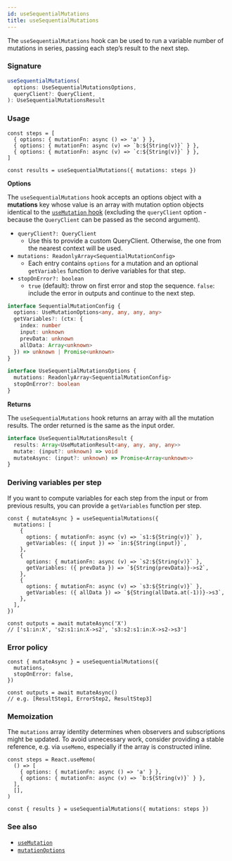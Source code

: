 ```yaml
---
id: useSequentialMutations
title: useSequentialMutations
---
```


The `useSequentialMutations` hook can be used to run a variable number of mutations in series, passing each step’s result to the next step.

### Signature

```ts
useSequentialMutations(
  options: UseSequentialMutationsOptions,
  queryClient?: QueryClient,
): UseSequentialMutationsResult
```

### Usage

```tsx
const steps = [
  { options: { mutationFn: async () => 'a' } },
  { options: { mutationFn: async (v) => `b:${String(v)}` } },
  { options: { mutationFn: async (v) => `c:${String(v)}` } },
]

const results = useSequentialMutations({ mutations: steps })
```

**Options**

The `useSequentialMutations` hook accepts an options object with a **mutations** key whose value is an array with mutation option objects identical to the [`useMutation` hook](../useMutation.md) (excluding the `queryClient` option - because the `QueryClient` can be passed as the second argument).

- `queryClient?: QueryClient`
  - Use this to provide a custom QueryClient. Otherwise, the one from the nearest context will be used.
- `mutations: ReadonlyArray<SequentialMutationConfig>`
  - Each entry contains `options` for a mutation and an optional `getVariables` function to derive variables for that step.
- `stopOnError?: boolean`
  - `true` (default): throw on first error and stop the sequence. `false`: include the error in outputs and continue to the next step.

```ts
interface SequentialMutationConfig {
  options: UseMutationOptions<any, any, any, any>
  getVariables?: (ctx: {
    index: number
    input: unknown
    prevData: unknown
    allData: Array<unknown>
  }) => unknown | Promise<unknown>
}

interface UseSequentialMutationsOptions {
  mutations: ReadonlyArray<SequentialMutationConfig>
  stopOnError?: boolean
}
```

**Returns**

The `useSequentialMutations` hook returns an array with all the mutation results. The order returned is the same as the input order.

```ts
interface UseSequentialMutationsResult {
  results: Array<UseMutationResult<any, any, any, any>>
  mutate: (input?: unknown) => void
  mutateAsync: (input?: unknown) => Promise<Array<unknown>>
}
```

### Deriving variables per step

If you want to compute variables for each step from the input or from previous results, you can provide a `getVariables` function per step.

```tsx
const { mutateAsync } = useSequentialMutations({
  mutations: [
    {
      options: { mutationFn: async (v) => `s1:${String(v)}` },
      getVariables: ({ input }) => `in:${String(input)}`,
    },
    {
      options: { mutationFn: async (v) => `s2:${String(v)}` },
      getVariables: ({ prevData }) => `${String(prevData)}->s2`,
    },
    {
      options: { mutationFn: async (v) => `s3:${String(v)}` },
      getVariables: ({ allData }) => `${String(allData.at(-1))}->s3`,
    },
  ],
})

const outputs = await mutateAsync('X')
// ['s1:in:X', 's2:s1:in:X->s2', 's3:s2:s1:in:X->s2->s3']
```

### Error policy

```tsx
const { mutateAsync } = useSequentialMutations({
  mutations,
  stopOnError: false,
})

const outputs = await mutateAsync()
// e.g. [ResultStep1, ErrorStep2, ResultStep3]
```

### Memoization

The `mutations` array identity determines when observers and subscriptions might be updated. To avoid unnecessary work, consider providing a stable reference, e.g. via `useMemo`, especially if the array is constructed inline.

```tsx
const steps = React.useMemo(
  () => [
    { options: { mutationFn: async () => 'a' } },
    { options: { mutationFn: async (v) => `b:${String(v)}` } },
  ],
  [],
)

const { results } = useSequentialMutations({ mutations: steps })
```

### See also

- [`useMutation`](./useMutation.md)
- [`mutationOptions`](./mutationOptions.md)


